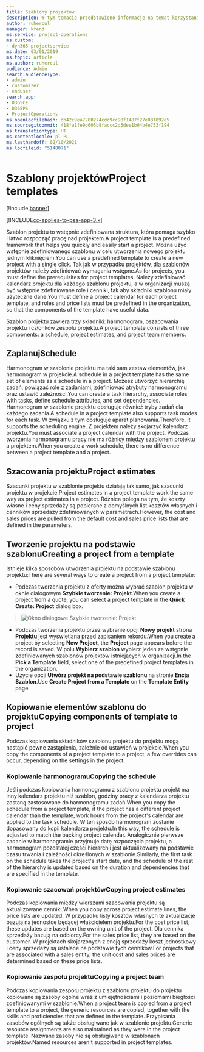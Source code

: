 ```yaml
---
title: Szablony projektów
description: W tym temacie przedstawiono informacje na temat korzystania z szablonów projektów w celu szybkiego konfigurowania projektów.
author: ruhercul
manager: kfend
ms.service: project-operations
ms.custom:
- dyn365-projectservice
ms.date: 03/01/2019
ms.topic: article
ms.author: ruhercul
audience: Admin
search.audienceType:
- admin
- customizer
- enduser
search.app:
- D365CE
- D365PS
- ProjectOperations
ms.openlocfilehash: db42c9ea7280274cdc9cc90f1487f27e08f892e5
ms.sourcegitcommit: 418fa1fe9d605b8faccc2d5dee1b04b4e753f194
ms.translationtype: HT
ms.contentlocale: pl-PL
ms.lasthandoff: 02/10/2021
ms.locfileid: "5148071"
---
```

# <a name="project-templates"></a><span data-ttu-id="2875b-103">Szablony projektów</span><span class="sxs-lookup"><span data-stu-id="2875b-103">Project templates</span></span> 

[!include [banner](../includes/psa-now-project-operations.md)]

[!INCLUDE[cc-applies-to-psa-app-3.x](../includes/cc-applies-to-psa-app-3x.md)]

<span data-ttu-id="2875b-104">Szablon projektu to wstępnie zdefiniowana struktura, która pomaga szybko i łatwo rozpocząć pracę nad projektem.</span><span class="sxs-lookup"><span data-stu-id="2875b-104">A project template is a predefined framework that helps you quickly and easily start a project.</span></span> <span data-ttu-id="2875b-105">Można użyć wstępnie zdefiniowanego szablonu w celu utworzenia nowego projektu jednym kliknięciem.</span><span class="sxs-lookup"><span data-stu-id="2875b-105">You can use a predefined template to create a new project with a single click.</span></span> <span data-ttu-id="2875b-106">Tak jak w przypadku projektów, dla szablonów projektów należy zdefiniować wymagania wstępne.</span><span class="sxs-lookup"><span data-stu-id="2875b-106">As for projects, you must define the prerequisites for project templates.</span></span> <span data-ttu-id="2875b-107">Należy zdefiniować kalendarz projektu dla każdego szablonu projektu, a w organizacji muszą być wstępnie zdefiniowane role i cenniki, tak aby składniki szablonu miały użyteczne dane.</span><span class="sxs-lookup"><span data-stu-id="2875b-107">You must define a project calendar for each project template, and roles and price lists must be predefined in the organization, so that the components of the template have useful data.</span></span>

<span data-ttu-id="2875b-108">Szablon projektu zawiera trzy składniki: harmonogram, oszacowania projektu i członków zespołu projektu.</span><span class="sxs-lookup"><span data-stu-id="2875b-108">A project template consists of three components: a schedule, project estimates, and project team members.</span></span>

## <a name="schedule"></a><span data-ttu-id="2875b-109">Zaplanuj</span><span class="sxs-lookup"><span data-stu-id="2875b-109">Schedule</span></span>

<span data-ttu-id="2875b-110">Harmonogram w szablonie projektu ma taki sam zestaw elementów, jak harmonogram w projekcie.</span><span class="sxs-lookup"><span data-stu-id="2875b-110">A schedule in a project template has the same set of elements as a schedule in a project.</span></span> <span data-ttu-id="2875b-111">Możesz utworzyć hierarchię zadań, powiązać role z zadaniami, zdefiniować atrybuty harmonogramu oraz ustawić zależności.</span><span class="sxs-lookup"><span data-stu-id="2875b-111">You can create a task hierarchy, associate roles with tasks, define schedule attributes, and set dependencies.</span></span> <span data-ttu-id="2875b-112">Harmonogram w szablonie projektu obsługuje również tryby zadań dla każdego zadania.</span><span class="sxs-lookup"><span data-stu-id="2875b-112">A schedule in a project template also supports task modes for each task.</span></span> <span data-ttu-id="2875b-113">W związku z tym obsługuje aparat planowania.</span><span class="sxs-lookup"><span data-stu-id="2875b-113">Therefore, it supports the scheduling engine.</span></span> <span data-ttu-id="2875b-114">Z projektem należy skojarzyć kalendarz projektu.</span><span class="sxs-lookup"><span data-stu-id="2875b-114">You must associate a project calendar with the project.</span></span> <span data-ttu-id="2875b-115">Podczas tworzenia harmonogramu pracy nie ma różnicy między szablonem projektu a projektem.</span><span class="sxs-lookup"><span data-stu-id="2875b-115">When you create a work schedule, there is no difference between a project template and a project.</span></span>

## <a name="project-estimates"></a><span data-ttu-id="2875b-116">Szacowania projektu</span><span class="sxs-lookup"><span data-stu-id="2875b-116">Project estimates</span></span>

<span data-ttu-id="2875b-117">Szacunki projektu w szablonie projektu działają tak samo, jak szacunki projektu w projekcie.</span><span class="sxs-lookup"><span data-stu-id="2875b-117">Project estimates in a project template work the same way as project estimates in a project.</span></span> <span data-ttu-id="2875b-118">Różnica polega na tym, że koszty własne i ceny sprzedaży są pobierane z domyślnych list kosztów własnych i cenników sprzedaży zdefiniowanych w parametrach.</span><span class="sxs-lookup"><span data-stu-id="2875b-118">However, the cost and sales prices are pulled from the default cost and sales price lists that are defined in the parameters.</span></span>

## <a name="creating-a-project-from-a-template"></a><span data-ttu-id="2875b-119">Tworzenie projektu na podstawie szablonu</span><span class="sxs-lookup"><span data-stu-id="2875b-119">Creating a project from a template</span></span>
 
<span data-ttu-id="2875b-120">Istnieje kilka sposobów utworzenia projektu na podstawie szablonu projektu:</span><span class="sxs-lookup"><span data-stu-id="2875b-120">There are several ways to create a project from a project template:</span></span>

- <span data-ttu-id="2875b-121">Podczas tworzenia projektu z oferty można wybrać szablon projektu w oknie dialogowym **Szybkie tworzenie: Projekt**.</span><span class="sxs-lookup"><span data-stu-id="2875b-121">When you create a project from a quote, you can select a project template in the **Quick Create: Project** dialog box.</span></span>

> ![Okno dialogowe Szybkie tworzenie: Projekt](media/project-11.png)

- <span data-ttu-id="2875b-123">Podczas tworzenia projektu przez wybranie opcji **Nowy projekt** strona **Projektu** jest wyświetlana przed zapisaniem rekordu.</span><span class="sxs-lookup"><span data-stu-id="2875b-123">When you create a project by selecting **New Project**, the **Project** page appears before the record is saved.</span></span> <span data-ttu-id="2875b-124">W polu **Wybierz szablon** wybierz jeden ze wstępnie zdefiniowanych szablonów projektów istniejących w organizacji.</span><span class="sxs-lookup"><span data-stu-id="2875b-124">In the **Pick a Template** field, select one of the predefined project templates in the organization.</span></span>
- <span data-ttu-id="2875b-125">Użycie opcji **Utwórz projekt na podstawie szablonu** na stronie **Encja Szablon**.</span><span class="sxs-lookup"><span data-stu-id="2875b-125">Use **Create Project from a Template** on the **Template Entity** page.</span></span>

## <a name="copying-components-of-template-to-project"></a><span data-ttu-id="2875b-126">Kopiowanie elementów szablonu do projektu</span><span class="sxs-lookup"><span data-stu-id="2875b-126">Copying components of template to project</span></span>

<span data-ttu-id="2875b-127">Podczas kopiowania składników szablonu projektu do projektu mogą nastąpić pewne zastąpienia, zależnie od ustawień w projekcie.</span><span class="sxs-lookup"><span data-stu-id="2875b-127">When you copy the components of a project template to a project, a few overrides can occur, depending on the settings in the project.</span></span>

### <a name="copying-the-schedule"></a><span data-ttu-id="2875b-128">Kopiowanie harmonogramu</span><span class="sxs-lookup"><span data-stu-id="2875b-128">Copying the schedule</span></span>

<span data-ttu-id="2875b-129">Jeśli podczas kopiowania harmonogramu z szablonu projektu projekt ma inny kalendarz projektu niż szablon, godziny pracy z kalendarza projektu zostaną zastosowane do harmonogramu zadań.</span><span class="sxs-lookup"><span data-stu-id="2875b-129">When you copy the schedule from a project template, if the project has a different project calendar than the template, work hours from the project's calendar are applied to the task schedule.</span></span> <span data-ttu-id="2875b-130">W ten sposób harmonogram zostanie dopasowany do kopii kalendarza projektu.</span><span class="sxs-lookup"><span data-stu-id="2875b-130">In this way, the schedule is adjusted to match the backing project calendar.</span></span> <span data-ttu-id="2875b-131">Analogicznie pierwsze zadanie w harmonogramie przyjmuje datę rozpoczęcia projektu, a harmonogram pozostałej części hierarchii jest aktualizowany na podstawie czasu trwania i zależności określonych w szablonie.</span><span class="sxs-lookup"><span data-stu-id="2875b-131">Similarly, the first task on the schedule takes the project's start date, and the schedule of the rest of the hierarchy is updated based on the duration and dependencies that are specified in the template.</span></span> 

### <a name="copying-project-estimates"></a><span data-ttu-id="2875b-132">Kopiowanie szacowań projektów</span><span class="sxs-lookup"><span data-stu-id="2875b-132">Copying project estimates</span></span> 

<span data-ttu-id="2875b-133">Podczas kopiowania między wierszami szacowania projektu są aktualizowane cenniki.</span><span class="sxs-lookup"><span data-stu-id="2875b-133">When you copy across project estimate lines, the price lists are updated.</span></span> <span data-ttu-id="2875b-134">W przypadku listy kosztów własnych te aktualizacje bazują na jednostce będącej właścicielem projektu.</span><span class="sxs-lookup"><span data-stu-id="2875b-134">For the cost price list, these updates are based on the owning unit of the project.</span></span> <span data-ttu-id="2875b-135">Dla cennika sprzedaży bazują na odbiorcy.</span><span class="sxs-lookup"><span data-stu-id="2875b-135">For the sales price list, they are based on the customer.</span></span> <span data-ttu-id="2875b-136">W projektach skojarzonych z encją sprzedaży koszt jednostkowy i ceny sprzedaży są ustalane na podstawie tych cenników.</span><span class="sxs-lookup"><span data-stu-id="2875b-136">For projects that are associated with a sales entity, the unit cost and sales prices are determined based on these price lists.</span></span>

### <a name="copying-a-project-team"></a><span data-ttu-id="2875b-137">Kopiowanie zespołu projektu</span><span class="sxs-lookup"><span data-stu-id="2875b-137">Copying a project team</span></span>

<span data-ttu-id="2875b-138">Podczas kopiowania zespołu projektu z szablonu projektu do projektu kopiowane są zasoby ogólne wraz z umiejętnościami i poziomami biegłości zdefiniowanymi w szablonie.</span><span class="sxs-lookup"><span data-stu-id="2875b-138">When a project team is copied from a project template to a project, the generic resources are copied, together with the skills and proficiencies that are defined in the template.</span></span> <span data-ttu-id="2875b-139">Przypisania zasobów ogólnych są także obsługiwane jak w szablonie projektu.</span><span class="sxs-lookup"><span data-stu-id="2875b-139">Generic resource assignments are also maintained as they were in the project template.</span></span> <span data-ttu-id="2875b-140">Nazwane zasoby nie są obsługiwane w szablonach projektów.</span><span class="sxs-lookup"><span data-stu-id="2875b-140">Named resources aren't supported in project templates.</span></span>
